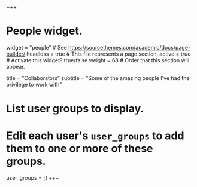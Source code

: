 +++
# People widget.
widget = "people"  # See https://sourcethemes.com/academic/docs/page-builder/
headless = true  # This file represents a page section.
active = true  # Activate this widget? true/false
weight = 68  # Order that this section will appear.

title = "Collaborators"
subtitle = "Some of the amazing people I've had the privilege to work with"

# List user groups to display.
#   Edit each user's `user_groups` to add them to one or more of these groups.
user_groups = []
+++
